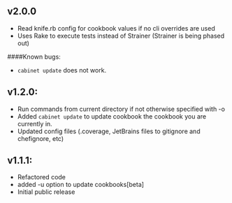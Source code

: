 ## v2.0.0
* Read knife.rb config for cookbook values if no cli overrides are used
* Uses Rake to execute tests instead of Strainer (Strainer is being phased out)

####Known bugs:
* `cabinet update` does not work.

## v1.2.0:

* Run commands from current directory if not otherwise specified with -o
* Added `cabinet update` to update cookbook the cookbook you are currently in.
* Updated config files (.coverage, JetBrains files to gitignore and chefignore, etc)

## v1.1.1:

* Refactored code
* added -u option to update cookbooks[beta]
* Initial public release
